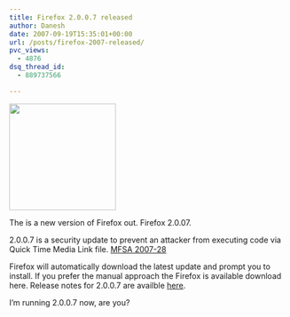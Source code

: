 ```yaml
---
title: Firefox 2.0.0.7 released
author: Danesh
date: 2007-09-19T15:35:01+00:00
url: /posts/firefox-2007-released/
pvc_views:
  - 4876
dsq_thread_id:
  - 889737566

---
```

<img loading="lazy" src="http://img230.imageshack.us/img230/4551/firefoxlogopi9.png" align="top" height="192" width="192" />

The is a new version of Firefox out. Firefox 2.0.07.

2.0.0.7 is a security update to prevent an attacker from executing code via Quick Time Media Link file. [MFSA 2007-28][1]

Firefox will automatically download the latest update and prompt you to install. If you prefer the manual approach the Firefox is available download here. Release notes for 2.0.0.7 are availble [here][2].

I&#8217;m running 2.0.0.7 now, are you?

 [1]: http://www.mozilla.org/security/announce/2007/mfsa2007-28.html
 [2]: http://en-us.www.mozilla.com/en-US/